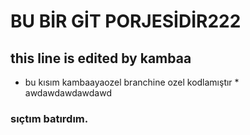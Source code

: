 # BU BİR GİT PORJESİDİR222



## this line is edited by kambaa


* bu kısım kambaayaozel branchine ozel kodlamıştır * 
awdawdawdawdawd

### sıçtım batırdım. 
